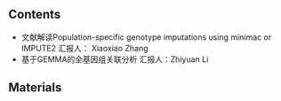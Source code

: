 ## Contents
+ 文献解读Population-specific genotype imputations using minimac or IMPUTE2  汇报人： Xiaoxiao Zhang
+ 基于GEMMA的全基因组关联分析 汇报人：Zhiyuan Li



## Materials


